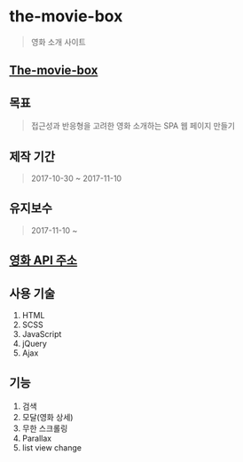 # the-movie-box
> 영화 소개 사이트

## [The-movie-box](https://024carrott.github.com/movie/index.html)

## 목표
> 접근성과 반응형을 고려한 영화 소개하는 SPA 웹 페이지 만들기

## 제작 기간
> 2017-10-30 ~ 2017-11-10

## 유지보수
> 2017-11-10 ~

## [영화 API 주소](http://yts.ag/api)

## 사용 기술
1. HTML
2. SCSS
3. JavaScript
4. jQuery
5. Ajax

## 기능 
1. 검색
2. 모달(영화 상세)
3. 무한 스크롤링
4. Parallax
5. list view change
